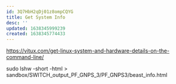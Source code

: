 ```yaml
---
id: 3Q7HbH2qDj01z8ompCQYG
title: Get System Info
desc: ''
updated: 1638345999239
created: 1638345774433
---
```

https://vitux.com/get-linux-system-and-hardware-details-on-the-command-line/



sudo lshw -short -html > sandbox/SWITCH_output_PF_GNPS_3/PF_GNPS3/beast_info.html
